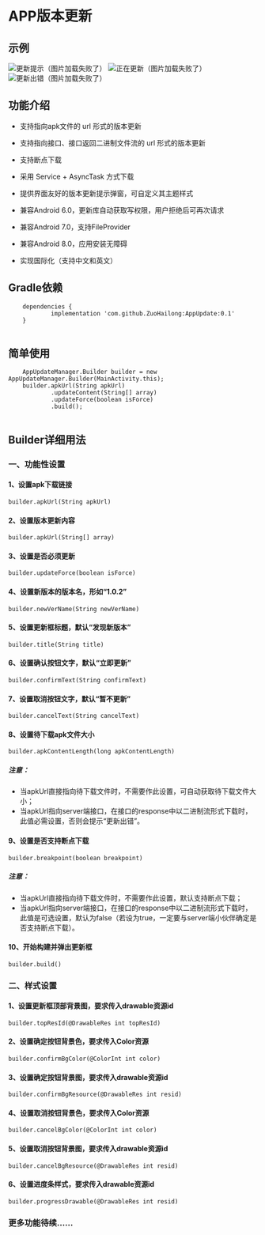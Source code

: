# APP版本更新

## 示例

![更新提示（图片加载失败了）](https://raw.githubusercontent.com/ZuoHailong/AppUpdate/master/example/file/update_dialog.jpg)
![正在更新（图片加载失败了）](https://raw.githubusercontent.com/ZuoHailong/AppUpdate/master/example/file/updating.jpg)
![更新出错（图片加载失败了）](https://raw.githubusercontent.com/ZuoHailong/AppUpdate/master/example/file/update_error.jpg)

## 功能介绍

- 支持指向apk文件的 url 形式的版本更新

- 支持指向接口、接口返回二进制文件流的 url 形式的版本更新

- 支持断点下载

- 采用 Service + AsyncTask 方式下载

- 提供界面友好的版本更新提示弹窗，可自定义其主题样式

- 兼容Android 6.0，更新库自动获取写权限，用户拒绝后可再次请求

- 兼容Android 7.0，支持FileProvider

- 兼容Android 8.0，应用安装无障碍

- 实现国际化（支持中文和英文）

## Gradle依赖

```
    dependencies {
	        implementation 'com.github.ZuoHailong:AppUpdate:0.1'
	}
	
```
## 简单使用
```
	AppUpdateManager.Builder builder = new AppUpdateManager.Builder(MainActivity.this);
	builder.apkUrl(String apkUrl)
            .updateContent(String[] array)
            .updateForce(boolean isForce)
            .build();
		
```
## Builder详细用法

### 一、功能性设置

#### 1、设置apk下载链接
```
builder.apkUrl(String apkUrl)
```
#### 2、设置版本更新内容
```
builder.apkUrl(String[] array)
```
#### 3、设置是否必须更新
```
builder.updateForce(boolean isForce)
```
#### 4、设置新版本的版本名，形如“1.0.2”
```
builder.newVerName(String newVerName)
```
#### 5、设置更新框标题，默认“发现新版本”
```
builder.title(String title)
```
#### 6、设置确认按钮文字，默认“立即更新”
```
builder.confirmText(String confirmText)
```
#### 7、设置取消按钮文字，默认“暂不更新”
```
builder.cancelText(String cancelText)
```
#### 8、设置待下载apk文件大小
```
builder.apkContentLength(long apkContentLength)
```
##### 注意：
* 当apkUrl直接指向待下载文件时，不需要作此设置，可自动获取待下载文件大小；
* 当apkUrl指向server端接口，在接口的response中以二进制流形式下载时，此值必需设置，否则会提示“更新出错”。

#### 9、设置是否支持断点下载
```
builder.breakpoint(boolean breakpoint)
```
##### 注意：
* 当apkUrl直接指向待下载文件时，不需要作此设置，默认支持断点下载；
* 当apkUrl指向server端接口，在接口的response中以二进制流形式下载时，此值是可选设置，默认为false（若设为true，一定要与server端小伙伴确定是否支持断点下载）。

#### 10、开始构建并弹出更新框
```
builder.build()
```

### 二、样式设置

#### 1、设置更新框顶部背景图，要求传入drawable资源id
```
builder.topResId(@DrawableRes int topResId)
```
#### 2、设置确定按钮背景色，要求传入Color资源
```
builder.confirmBgColor(@ColorInt int color)
```
#### 3、设置确定按钮背景图，要求传入drawable资源id
```
builder.confirmBgResource(@DrawableRes int resid)
```
#### 4、设置取消按钮背景色，要求传入Color资源
```
builder.cancelBgColor(@ColorInt int color)
```
#### 5、设置取消按钮背景图，要求传入drawable资源id
```
builder.cancelBgResource(@DrawableRes int resid)
```
#### 6、设置进度条样式，要求传入drawable资源id
```
builder.progressDrawable(@DrawableRes int resid)
```

### 更多功能待续……
